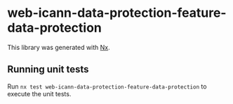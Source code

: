# web-icann-data-protection-feature-data-protection

This library was generated with [Nx](https://nx.dev).

## Running unit tests

Run `nx test web-icann-data-protection-feature-data-protection` to execute the unit tests.
